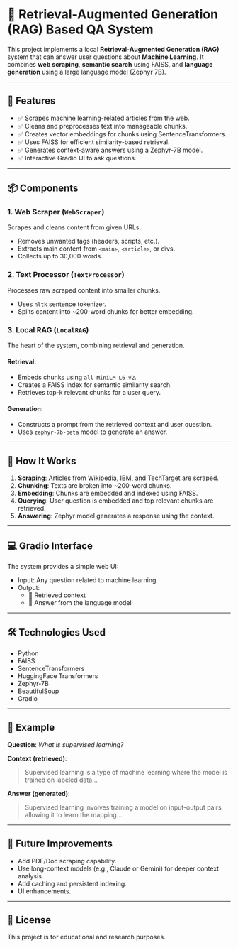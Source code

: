 # 🧠 Retrieval-Augmented Generation (RAG) Based QA System

This project implements a local **Retrieval-Augmented Generation (RAG)** system that can answer user questions about **Machine Learning**. It combines **web scraping**, **semantic search** using FAISS, and **language generation** using a large language model (Zephyr 7B).

---

## 🚀 Features

- ✅ Scrapes machine learning-related articles from the web.
- ✅ Cleans and preprocesses text into manageable chunks.
- ✅ Creates vector embeddings for chunks using SentenceTransformers.
- ✅ Uses FAISS for efficient similarity-based retrieval.
- ✅ Generates context-aware answers using a Zephyr-7B model.
- ✅ Interactive Gradio UI to ask questions.

---

## 📦 Components

### 1. Web Scraper (`WebScraper`)

Scrapes and cleans content from given URLs.

- Removes unwanted tags (headers, scripts, etc.).
- Extracts main content from `<main>`, `<article>`, or divs.
- Collects up to 30,000 words.

### 2. Text Processor (`TextProcessor`)

Processes raw scraped content into smaller chunks.

- Uses `nltk` sentence tokenizer.
- Splits content into ~200-word chunks for better embedding.

### 3. Local RAG (`LocalRAG`)

The heart of the system, combining retrieval and generation.

#### Retrieval:
- Embeds chunks using `all-MiniLM-L6-v2`.
- Creates a FAISS index for semantic similarity search.
- Retrieves top-k relevant chunks for a user query.

#### Generation:
- Constructs a prompt from the retrieved context and user question.
- Uses `zephyr-7b-beta` model to generate an answer.

---

## 🧪 How It Works

1. **Scraping**: Articles from Wikipedia, IBM, and TechTarget are scraped.
2. **Chunking**: Texts are broken into ~200-word chunks.
3. **Embedding**: Chunks are embedded and indexed using FAISS.
4. **Querying**: User question is embedded and top relevant chunks are retrieved.
5. **Answering**: Zephyr model generates a response using the context.

---

## 💻 Gradio Interface

The system provides a simple web UI:

- Input: Any question related to machine learning.
- Output: 
  - 📘 Retrieved context
  - 🤖 Answer from the language model

---

## 🛠️ Technologies Used

- Python
- FAISS
- SentenceTransformers
- HuggingFace Transformers
- Zephyr-7B
- BeautifulSoup
- Gradio

---

## 📌 Example

**Question**: *What is supervised learning?*

**Context (retrieved)**:
> Supervised learning is a type of machine learning where the model is trained on labeled data...

**Answer (generated)**:
> Supervised learning involves training a model on input-output pairs, allowing it to learn the mapping...

---

## 📝 Future Improvements

- Add PDF/Doc scraping capability.
- Use long-context models (e.g., Claude or Gemini) for deeper context analysis.
- Add caching and persistent indexing.
- UI enhancements.

---

## 📄 License

This project is for educational and research purposes.

